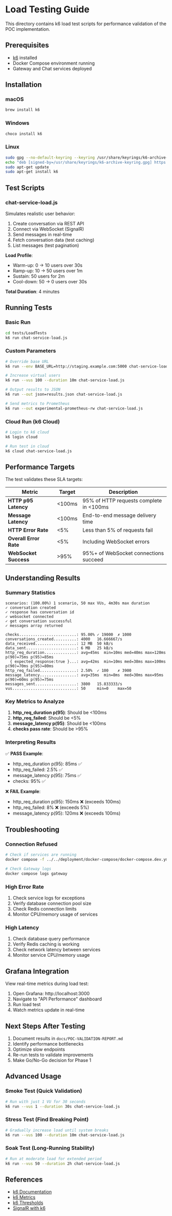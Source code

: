 # Load Testing Guide

This directory contains k6 load test scripts for performance validation of the POC implementation.

## Prerequisites

- [k6](https://k6.io/docs/get-started/installation/) installed
- Docker Compose environment running
- Gateway and Chat services deployed

## Installation

### macOS
```bash
brew install k6
```

### Windows
```powershell
choco install k6
```

### Linux
```bash
sudo gpg --no-default-keyring --keyring /usr/share/keyrings/k6-archive-keyring.gpg --keyserver hkp://keyserver.ubuntu.com:80 --recv-keys C5AD17C747E3415A3642D57D77C6C491D6AC1D69
echo "deb [signed-by=/usr/share/keyrings/k6-archive-keyring.gpg] https://dl.k6.io/deb stable main" | sudo tee /etc/apt/sources.list.d/k6.list
sudo apt-get update
sudo apt-get install k6
```

## Test Scripts

### chat-service-load.js

Simulates realistic user behavior:
1. Create conversation via REST API
2. Connect via WebSocket (SignalR)
3. Send messages in real-time
4. Fetch conversation data (test caching)
5. List messages (test pagination)

**Load Profile**:
- Warm-up: 0 → 10 users over 30s
- Ramp-up: 10 → 50 users over 1m
- Sustain: 50 users for 2m
- Cool-down: 50 → 0 users over 30s

**Total Duration**: 4 minutes

## Running Tests

### Basic Run

```bash
cd tests/LoadTests
k6 run chat-service-load.js
```

### Custom Parameters

```bash
# Override base URL
k6 run --env BASE_URL=http://staging.example.com:5000 chat-service-load.js

# Increase virtual users
k6 run --vus 100 --duration 10m chat-service-load.js

# Output results to JSON
k6 run --out json=results.json chat-service-load.js

# Send metrics to Prometheus
k6 run --out experimental-prometheus-rw chat-service-load.js
```

### Cloud Run (k6 Cloud)

```bash
# Login to k6 cloud
k6 login cloud

# Run test in cloud
k6 cloud chat-service-load.js
```

## Performance Targets

The test validates these SLA targets:

| Metric | Target | Description |
|--------|--------|-------------|
| **HTTP p95 Latency** | <100ms | 95% of HTTP requests complete in <100ms |
| **Message Latency** | <100ms | End-to-end message delivery time |
| **HTTP Error Rate** | <5% | Less than 5% of requests fail |
| **Overall Error Rate** | <5% | Including WebSocket errors |
| **WebSocket Success** | >95% | 95%+ of WebSocket connections succeed |

## Understanding Results

### Summary Statistics

```
scenarios: (100.00%) 1 scenario, 50 max VUs, 4m30s max duration
✓ conversation created
✓ response has conversation id
✓ websocket connected
✓ get conversation successful
✓ messages array returned

checks.........................: 95.00% ✓ 19000  ✗ 1000
conversations_created..........: 4000   16.666667/s
data_received..................: 12 MB  50 kB/s
data_sent......................: 6 MB   25 kB/s
http_req_duration..............: avg=45ms  min=10ms med=40ms max=120ms p(90)=75ms p(95)=85ms
  { expected_response:true }...: avg=42ms  min=10ms med=38ms max=100ms p(90)=70ms p(95)=80ms
http_req_failed................: 2.50%  ✓ 100    ✗ 3900
message_latency................: avg=35ms  min=8ms  med=30ms max=95ms  p(90)=60ms p(95)=75ms
messages_sent..................: 3800   15.833333/s
vus............................: 50     min=0    max=50
```

### Key Metrics to Analyze

1. **http_req_duration p(95)**: Should be <100ms
2. **http_req_failed**: Should be <5%
3. **message_latency p(95)**: Should be <100ms
4. **checks pass rate**: Should be >95%

### Interpreting Results

✅ **PASS Example**:
- http_req_duration p(95): 85ms ✅
- http_req_failed: 2.5% ✅
- message_latency p(95): 75ms ✅
- checks: 95% ✅

❌ **FAIL Example**:
- http_req_duration p(95): 150ms ❌ (exceeds 100ms)
- http_req_failed: 8% ❌ (exceeds 5%)
- message_latency p(95): 120ms ❌ (exceeds 100ms)

## Troubleshooting

### Connection Refused

```bash
# Check if services are running
docker compose -f ../../deployment/docker-compose/docker-compose.dev.yml ps

# Check Gateway logs
docker compose logs gateway
```

### High Error Rate

1. Check service logs for exceptions
2. Verify database connection pool size
3. Check Redis connection limits
4. Monitor CPU/memory usage of services

### High Latency

1. Check database query performance
2. Verify Redis caching is working
3. Check network latency between services
4. Monitor service CPU/memory usage

## Grafana Integration

View real-time metrics during load test:

1. Open Grafana: http://localhost:3000
2. Navigate to "API Performance" dashboard
3. Run load test
4. Watch metrics update in real-time

## Next Steps After Testing

1. Document results in `docs/POC-VALIDATION-REPORT.md`
2. Identify performance bottlenecks
3. Optimize slow endpoints
4. Re-run tests to validate improvements
5. Make Go/No-Go decision for Phase 1

## Advanced Usage

### Smoke Test (Quick Validation)

```bash
# Run with just 1 VU for 30 seconds
k6 run --vus 1 --duration 30s chat-service-load.js
```

### Stress Test (Find Breaking Point)

```bash
# Gradually increase load until system breaks
k6 run --vus 100 --duration 10m chat-service-load.js
```

### Soak Test (Long-Running Stability)

```bash
# Run at moderate load for extended period
k6 run --vus 50 --duration 2h chat-service-load.js
```

## References

- [k6 Documentation](https://k6.io/docs/)
- [k6 Metrics](https://k6.io/docs/using-k6/metrics/)
- [k6 Thresholds](https://k6.io/docs/using-k6/thresholds/)
- [SignalR with k6](https://k6.io/blog/load-testing-websockets-with-k6/)
